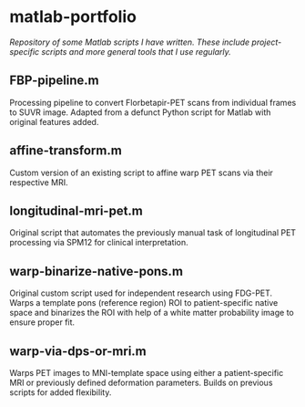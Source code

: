 # matlab-portfolio
*Repository of some Matlab scripts I have written. These include project-specific scripts and more general tools that I use regularly.*

## FBP-pipeline.m
Processing pipeline to convert Florbetapir-PET scans from individual frames to SUVR image. Adapted from a defunct Python script for Matlab with original features added.

## affine-transform.m
Custom version of an existing script to affine warp PET scans via their respective MRI.

## longitudinal-mri-pet.m
Original script that automates the previously manual task of longitudinal PET processing via SPM12 for clinical interpretation.

## warp-binarize-native-pons.m
Original custom script used for independent research using FDG-PET. Warps a template pons (reference region) ROI to patient-specific native space and binarizes the ROI with help of a white matter probability image to ensure proper fit.

## warp-via-dps-or-mri.m
Warps PET images to MNI-template space using either a patient-specific MRI or previously defined deformation parameters. Builds on previous scripts for added flexibility.
